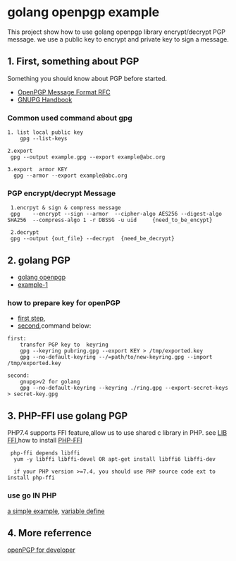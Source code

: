 # golang openpgp example
This project show how to use golang openpgp  library encrypt/decrypt PGP message.
we use a public key to encrypt and private key to sign a message.

## 1. First, something about PGP
Something you should know about PGP before started.
* [OpenPGP Message Format RFC](https://tools.ietf.org/html/rfc4880)
* [GNUPG Handbook](https://www.gnupg.org/gph/en/manual.html)


### Common used command about gpg
```
1. list local public key
    gpg --list-keys 

2.export 
 gpg --output example.gpg --export example@abc.org
   
3.export  armor KEY
  gpg --armor --export example@abc.org

```

### PGP encrypt/decrypt Message
```
 1.encrpyt & sign & compress message
 gpg    --encrypt --sign --armor  --cipher-algo AES256 --digest-algo SHA256  --compress-algo 1 -r DBSSG -u uid     {need_to_be_encypt}

 2.decrypt
 gpg --output {out_file} --decrypt  {need_be_decrypt}
```


## 2. golang PGP
* [golang openpgp](https://godoc.org/golang.org/x/crypto/openpgp)
* [example-1](https://github.com/joncrlsn/go-examples/blob/master/gpg.go)


### how to prepare key for openPGP
* [first step](https://superuser.com/questions/399938/how-to-create-additional-gpg-keyring),
* [second](https://gist.github.com/stuart-warren/93750a142d3de4e8fdd2),command below:
```
first:
    transfer PGP key to  keyring 
    gpg --keyring pubring.gpg --export KEY > /tmp/exported.key
    gpg --no-default-keyring --/=path/to/new-keyring.gpg --import /tmp/exported.key

second:
    gnupg>v2 for golang
    gpg --no-default-keyring --keyring ./ring.gpg --export-secret-keys > secret-key.gpg
```

## 3. PHP-FFI use golang PGP
PHP7.4 supports FFI feature,allow us to use shared c library in PHP.
see [LIB FFI](https://github.com/libffi/libffi),how to install [PHP-FFI](https://github.com/dstogov/php-ffi)
```
 php-ffi depends libffi
  yum -y libffi libffi-devel OR apt-get install libffi6 libffi-dev

  if your PHP version >=7.4, you should use PHP source code ext to install php-ffi
```

### use go IN PHP
[a simple example](https://github.com/eislambey/php-ffi-go-example), [variable define](https://golang.org/cmd/cgo/#hdr-Go_references_to_C)


## 4. More referrence
[openPGP for developer](https://www.openpgp.org/software/developer/)